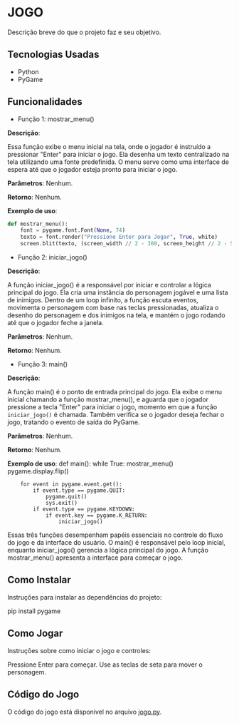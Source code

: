 # JOGO

Descrição breve do que o projeto faz e seu objetivo.


## Tecnologias Usadas
- Python
- PyGame


## Funcionalidades

- Função 1: mostrar_menu()

**Descrição**:

Essa função exibe o menu inicial na tela, onde o jogador é instruído a pressionar "Enter" para iniciar o jogo. Ela desenha um texto centralizado na tela utilizando uma fonte
predefinida. O menu serve como uma interface de espera até que o jogador esteja pronto para iniciar o jogo.

**Parâmetros**: Nenhum.

**Retorno**: Nenhum.

**Exemplo de uso**:
```python
def mostrar_menu():
    font = pygame.font.Font(None, 74)
    texto = font.render("Pressione Enter para Jogar", True, white)
    screen.blit(texto, (screen_width // 2 - 300, screen_height // 2 - 50))
```

- Função 2: iniciar_jogo()

**Descrição**:  

A função iniciar_jogo() é a responsável por iniciar e controlar a lógica principal do jogo. Ela cria uma instância do personagem jogável e uma lista de inimigos. Dentro de um 
loop infinito, a função escuta eventos, movimenta o personagem com base nas teclas pressionadas, atualiza o desenho do personagem e dos inimigos na tela, e mantém o jogo rodando 
até que o jogador feche a janela.

**Parâmetros**: Nenhum.

**Retorno**: Nenhum.



- Função 3: main()

**Descrição**:  

A função main() é o ponto de entrada principal do jogo. Ela exibe o menu inicial chamando a função mostrar_menu(), e aguarda que o jogador pressione a tecla "Enter" para
iniciar o jogo, momento em que a função `iniciar_jogo()` é chamada. Também verifica se o jogador deseja fechar o jogo, tratando o evento de saída do PyGame.

**Parâmetros**: Nenhum.

**Retorno**: Nenhum.

**Exemplo de uso**:
def main():
    while True:
        mostrar_menu()
        pygame.display.flip()
        
        for event in pygame.event.get():
            if event.type == pygame.QUIT:
                pygame.quit()
                sys.exit()
            if event.type == pygame.KEYDOWN:
                if event.key == pygame.K_RETURN:
                    iniciar_jogo()

Essas três funções desempenham papéis essenciais no controle do fluxo do jogo e da interface do usuário. O main() é responsável pelo loop inicial, enquanto iniciar_jogo() gerencia 
a lógica principal do jogo. A função mostrar_menu() apresenta a interface para começar o jogo.


## Como Instalar

Instruções para instalar as dependências do projeto:

pip install pygame


## Como Jogar

Instruções sobre como iniciar o jogo e controles:

Pressione Enter para começar.
Use as teclas de seta para mover o personagem.


## Código do Jogo
O código do jogo está disponível no arquivo [jogo.py](jogo.py).

